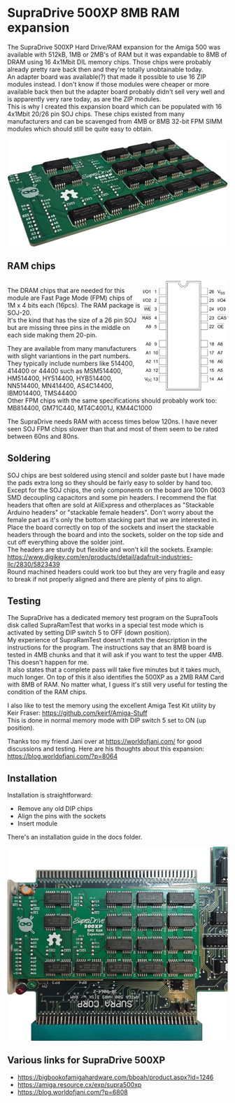 # SupraDrive 500XP 8MB RAM expansion
The SupraDrive 500XP Hard Drive/RAM expansion for the Amiga 500 was available with 512kB, 1MB or 2MB's of RAM but it was expandable to 8MB of DRAM using 16 4x1Mbit DIL memory chips. Those chips were probably already pretty rare back then and they're totally unobtainable today.  
An adapter board was available(?) that made it possible to use 16 ZIP modules instead. I don't know if those modules were cheaper or more available back then but the adapter board probably didn't sell very well and is apparently very rare today, as are the ZIP modules.  
This is why I created this expansion board which can be populated with 16 4x1Mbit 20/26 pin SOJ chips. These chips existed from many manufacturers and can be scavenged from 4MB or 8MB 32-bit FPM SIMM modules which should still be quite easy to obtain.

<p align="center">
  <img src="images\photo.jpg" alt="Product photo" width="800"/>
</p>


## RAM chips ##
<img align="right" src="images/soj-dram.png" alt="SOJ DRAM pinout" width="200"/><br/>
The DRAM chips that are needed for this module are Fast Page Mode (FPM) chips of 1M x 4 bits each (16pcs). The RAM package is SOJ-20.  
It's the kind that has the size of a 26 pin SOJ but are missing three pins in the middle on each side making them 20-pin.

They are available from many manufacturers with slight variantions in the part numbers. They typically include numbers like 514400, 414400 or 44400 such as MSM514400, HM514400, HY514400, HYB514400, NN514400, MN414400, AS4C14400, IBM014400, TMS44400  
Other FPM chips with the same specifications should probably work too:
MB814400, GM71C440, MT4C4001J, KM44C1000

The SupraDrive needs RAM with access times below 120ns. I have never seen SOJ FPM chips slower than that and most of them seem to be rated between 60ns and 80ns.


## Soldering ##
SOJ chips are best soldered using stencil and solder paste but I have made the pads extra long so they should be fairly easy to solder by hand too.
Except for the SOJ chips, the only components on the board are 100n 0603 SMD decoupling capacitors and some pin headers. I recommend the flat headers that often are sold at AliExpress and otherplaces as "Stackable Arduino headers" or "stackable female headers". 
Don't worry about the female part as it's only the bottom stacking part that we are interested in. Place the board correctly on top of the sockets and insert the stackable headers through the board and into the sockets, solder on the top side and cut off everything above the solder joint.  
The headers are sturdy but flexible and won't kill the sockets. Example: https://www.digikey.com/en/products/detail/adafruit-industries-llc/2830/5823439  
Round machined headers could work too but they are very fragile and easy to break if not properly aligned and there are plenty of pins to align.


## Testing ##
The SupraDrive has a dedicated memory test program on the SupraTools disk called SupraRamTest that works in a special test mode which is activated by setting DIP switch 5 to OFF (down position).  
My experience of SupraRamTest doesn't match the description in the instructions for the program. The instructions say that an 8MB board is tested in 4MB chunks and that it will ask if you want to test the upper 4MB. This doesn't happen for me.  
It also states that a complete pass will take five minutes but it takes much, much longer. On top of this it also identifies the 500XP as a 2MB RAM Card with 8MB of RAM. 
No matter what, I guess it's still very useful for testing the condition of the RAM chips.

I also like to test the memory using the excellent Amiga Test Kit utility by Keir Fraser: https://github.com/keirf/Amiga-Stuff  
This is done in normal memory mode with DIP switch 5 set to ON (up position).

Thanks too my friend Jani over at https://worldofjani.com/ for good discussions and testing. Here are his thoughts about this expansion: https://blog.worldofjani.com/?p=8064


## Installation ##
Installation is straightforward:
* Remove any old DIP chips
* Align the pins with the sockets
* Insert module

There's an installation guide in the docs folder.
<p align="center">
  <img src="images\moduleinstalled.jpg" alt="Board installed in SupraDrive" width="800"/>
</p>


## Various links for SupraDrive 500XP ##
* https://bigbookofamigahardware.com/bboah/product.aspx?id=1246
* https://amiga.resource.cx/exp/supra500xp
* https://blog.worldofjani.com/?p=6808
